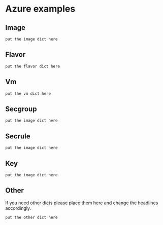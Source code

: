 # Azure examples

## Image

```
put the image dict here 
```

## Flavor

```
put the flavor dict here 
```

## Vm

```
put the vm dict here 
```

## Secgroup

```
put the image dict here 
```

## Secrule

```
put the image dict here 
```

## Key

```
put the image dict here 
```

## Other

If you need other dicts please place them here and change the headlines
accordingly.

```
put the other dict here 
```

